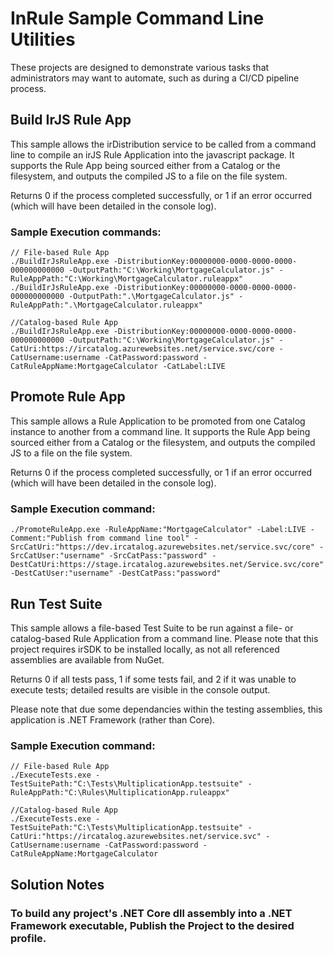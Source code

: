 # InRule Sample Command Line Utilities

These projects are designed to demonstrate various tasks that administrators may want to automate, such as during a CI/CD pipeline process.



## Build IrJS Rule App

This sample allows the irDistribution service to be called from a command line to compile an irJS Rule Application into the javascript package.  It supports the Rule App being sourced either from a Catalog or the filesystem, and outputs the compiled JS to a file on the file system.

Returns 0 if the process completed successfully, or 1 if an error occurred (which will have been detailed in the console log).

### Sample Execution commands:

    // File-based Rule App
    ./BuildIrJsRuleApp.exe -DistributionKey:00000000-0000-0000-0000-000000000000 -OutputPath:"C:\Working\MortgageCalculator.js" -RuleAppPath:"C:\Working\MortgageCalculator.ruleappx"
    ./BuildIrJsRuleApp.exe -DistributionKey:00000000-0000-0000-0000-000000000000 -OutputPath:".\MortgageCalculator.js" -RuleAppPath:".\MortgageCalculator.ruleappx"

    //Catalog-based Rule App
    ./BuildIrJsRuleApp.exe -DistributionKey:00000000-0000-0000-0000-000000000000 -OutputPath:"C:\Working\MortgageCalculator.js" -CatUri:https://ircatalog.azurewebsites.net/service.svc/core -CatUsername:username -CatPassword:password -CatRuleAppName:MortgageCalculator -CatLabel:LIVE



## Promote Rule App

This sample allows a Rule Application to be promoted from one Catalog instance to another from a command line.  It supports the Rule App being sourced either from a Catalog or the filesystem, and outputs the compiled JS to a file on the file system.

Returns 0 if the process completed successfully, or 1 if an error occurred (which will have been detailed in the console log).

### Sample Execution command:

    ./PromoteRuleApp.exe -RuleAppName:"MortgageCalculator" -Label:LIVE -Comment:"Publish from command line tool" -SrcCatUri:"https://dev.ircatalog.azurewebsites.net/service.svc/core" -SrcCatUser:"username" -SrcCatPass:"password" -DestCatUri:https://stage.ircatalog.azurewebsites.net/Service.svc/core" -DestCatUser:"username" -DestCatPass:"password"



## Run Test Suite

This sample allows a file-based Test Suite to be run against a file- or catalog-based Rule Application from a command line.  Please note that this project requires irSDK to be installed locally, as not all referenced assemblies are available from NuGet.

Returns 0 if all tests pass, 1 if some tests fail, and 2 if it was unable to execute tests; detailed results are visible in the console output.

Please note that due some dependancies within the testing assemblies, this application is .NET Framework (rather than Core).

### Sample Execution command:

    // File-based Rule App
    ./ExecuteTests.exe -TestSuitePath:"C:\Tests\MultiplicationApp.testsuite" -RuleAppPath:"C:\Rules\MultiplicationApp.ruleappx"

    //Catalog-based Rule App
    ./ExecuteTests.exe -TestSuitePath:"C:\Tests\MultiplicationApp.testsuite" -CatUri:"https://ircatalog.azurewebsites.net/service.svc" -CatUsername:username -CatPassword:password -CatRuleAppName:MortgageCalculator



## Solution Notes

### To build any project's .NET Core dll assembly into a .NET Framework executable, Publish the Project to the desired profile.